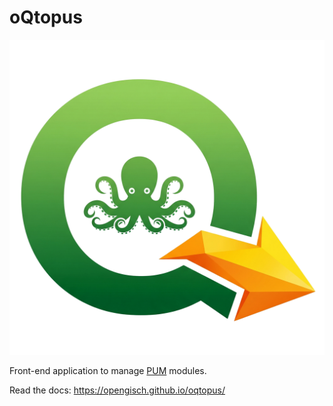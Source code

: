 # oQtopus

![logo](oqtopus/icons/oqtopus-logo.png)

Front-end application to manage [PUM](https://github.com/opengisch/pum) modules.

Read the docs: https://opengisch.github.io/oqtopus/
